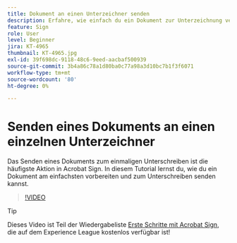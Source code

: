 ```yaml
---
title: Dokument an einen Unterzeichner senden
description: Erfahre, wie einfach du ein Dokument zur Unterzeichnung versenden kannst.
feature: Sign
role: User
level: Beginner
jira: KT-4965
thumbnail: KT-4965.jpg
exl-id: 39f698dc-9118-48c6-9eed-aacbaf500939
source-git-commit: 3b4a86c78a1d80ba0c77a98a3d10bc7b1f3f6071
workflow-type: tm+mt
source-wordcount: '80'
ht-degree: 0%

---
```


# Senden eines Dokuments an einen einzelnen Unterzeichner

Das Senden eines Dokuments zum einmaligen Unterschreiben ist die häufigste Aktion in Acrobat Sign. In diesem Tutorial lernst du, wie du ein Dokument am einfachsten vorbereiten und zum Unterschreiben senden kannst.

>[!VIDEO](https://video.tv.adobe.com/v/341295?quality=12&learn=on&hidetitle=true)

>[!TIP]
>
>Dieses Video ist Teil der Wiedergabeliste [Erste Schritte mit Acrobat Sign](https://experienceleague.adobe.com/de/playlists/acrobat-sign-get-started-business-users), die auf dem Experience League kostenlos verfügbar ist!